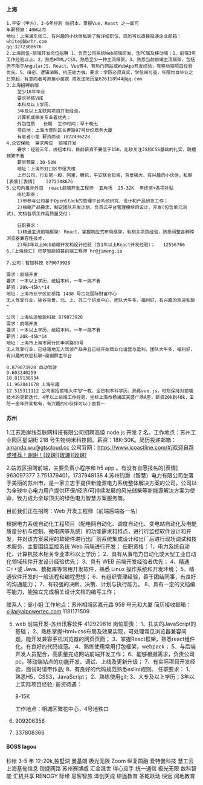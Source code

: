 #### 上海

>

    1.平安（甲方），3-6年经验 统招本，掌握Vue，React 之一即可
    年薪预算：40W以内
    地址：上海浦东张江，有兴趣的小伙伴私聊了解详细职位，简历可以直接投递企业邮箱：white@bbrhr.com
    qq:3272308676
    2.上海岗位-前端开发岗位招聘 1、负责公司系统Web前端研发，含PC端及移动端；1、前端3年工作经验以上。2、熟悉HTML/CSS，熟悉至少一种主流框架。3、熟悉当前前端主流框架，包括但不限于AngularJS、React、Vue等4、有热门网站或WebApp开发经验，有移动端项目经验优先。5、缜密、逻辑清晰、抗压能力强。要求：学历必须真实，学信网可查，年限均自毕业之日算起，有意向者可直接小窗我 或发送简历至626118944@qq.com
    3.上海招聘前端
        至少16年毕业
        要求熟练VUE
        本科及以上学历，
        3年及以上互联网项目开发经验，
        计算机或相关专业者优先；
        外包性质   长期  工作时间：早十晚七
        项目地：上海市普陀区长寿路97号世纪商务大厦
        有意者小窗 薪资面谈 1822496228
    4.众安保险  需求两位  前端开发
        要求：经验三年，统招本科，目前薪资不要低于15K，比较关注JS和CSS基础的扎实，跳槽频繁不看
        薪资预算：30-50W
        地址：上海市虹口区中信大楼
        上市公司，行业第一股，阿里，腾讯，平安联合投资，背景强大，有兴趣的小伙伴，私聊[表情][表情]    3272308676
    5.公司内推非外包  react前端开发工程师  五角场  25-32K  年终奖+各项补贴
        岗位职责：
        1)带参与公司基于OpenStack的管理平台系统研究、设计和产品研发工作；
        2)根据产品要求，制定团队开发计划，负责云平台管理模块的设计、开发(包含单元测试)、文档各项工作高质量交付；

        任职要求：
        1)精通主流前端框架: React，掌握响应式布局框架，有相关项目经验，熟悉调整各种跨浏览器兼容性技术，
        2)有3年以上Web前端开发和设计经验（含1年以上React开发经验）；   12556766
    6.[上海徐汇] 积梦智能招募前端工程师 hr@jimeng.io

    7.公司：智加科技 879073928

    需求：前端开发
    要求：一本以上学历，统招本科，一年一跳不看
    薪资：20k—45k\*14
    地址：上海市长宁区虹桥路 1438 号古北国际财富中心
    无人驾驶行业，硅谷背景，北、上、苏三个研发中心，团队大牛多，福利好，有兴趣的欢迎私聊~
    
    公司：上海仙途智能科技 879073928
    需求：前端开发
    要求：一本以上学历，统招本科，一年一跳不看
    薪资：20k—45k*14
    地址：上海市上海市闵行区申滨路88号
    无人驾驶行业，已经落地无人驾驶产品并且已经开始商业化运营与盈利，团队大牛多，福利好，有兴趣的欢迎私聊~谢谢群主平台

    8.879073928 自动驾驶
    9.603340259
    10.819138934
    11.962041678 上海形趣
    12.515311112 公司直招前端大牛🐮一枚，全日制本科学历，熟练vue.js，时刻保持对前端技术的更新迭代，4年以上前端工作经验，坐标上海市杨浦区天盛广场A座，薪资20k到40k，五险一金年终奖都有，有兴趣的小伙伴可以小窗我～
>  

#### 苏州

1.江苏海岸线互联网科技有限公司招聘高级 node.js 开发 2 名。工作地点：苏州工业园区星湖街 218 号生物纳米科技园。薪资：18K-30K。简历投递邮箱：amanda.wu@gtscloud.cc 公司官网：https://www.icoastline.com/#/欢迎自荐或推荐！谢谢！[玫瑰][玫瑰][玫瑰]

2.姑苏区招聘前端，主要负责小程序和 h5 app 。有没有自愿报名的[表情] 963097377
3.751379401，1737948138 4.苏州钧灏（智慧）电力有限公司坐落于美丽的苏州市，是一家立志于提供新能源电力系统整体解决方案的公司。公司以为全球中心电力用户提供环保/经济/可持续发展的风光储柴等新能源解决方案为使命，致力成为全球顶尖的绿色电力智慧方案服务商。

目前我们正在招聘：Web 开发工程师（前端后端各一名）

根据电力系统自动化工程项目（配电网自动化、调度自动化、变电站自动化及电能质量分析与控制、微电网等系统）的功能需求和特点，进行行监控软件设计和开发，并对该方案采用的软硬件进行出厂前系统集成设计和出厂后进行现场调试和技术服务，主要围绕监控系统 Web 前端进行开发；
任职资格：
1、电力系统自动化、计算机技术相关专业本科以上学历；
2、具有从事电力自动化或大型工业自动化领域软件开发设计经验优先；
3、具有 WEB 前端开发经验者优先；
4、精通 C++或 Java、数据库等常用开发软件，熟悉 Linux 操作系统和开发环境；
5、精通软件开发的一般流程和编程思想；
6、有组织管理经验，善于团结同事，有良好的沟通能力；
7、有较强的决断、决策、计划与执行能力。
8、具有一定的文档编写能力，能独立完成相关设计文档的编写工作；

联系人：奚小姐
工作地点：苏州相城区嘉元路 959 号元和大厦
简历接收邮箱：xijia@aipowertec.com 1181171509

5. web 前端开发-苏州讯客软件  412920816
    岗位职责：
    1、扎实的JavaScript的基础；
    2、熟练掌握Html+css布局及效果实现，可处理常见浏览器兼容问题，能开发兼容手机浏览器的网页页面；
    3、掌握React框架，熟悉react组件化。有良好的代码规范。
    4、熟练使用常用打包框架，webpack；
    5、与后端开发人员配合，高质量完成网站前端开发工作；
    6、能够根据需求，负责公司pc，移动端站点的功能开发、调试、上线及更新升级；
    7、有实际项目开发经验，面试时请带作品;
    8、有良好的代码规范熟悉eslint规则。
    任职要求：
    1、熟悉H5，CSS3，JavaScript；
    2、熟练使用git;
    3、大专及以上学历；3年以上实际项目经验;
    薪资待遇：

    8-15K

    工作地点：相城区繁花中心，4号地铁口
6. 909206356
7. 337808366
#### BOSS lagou

秒帐 3-5 年 12-20k,独墅湖
曼基朗
极光无限
Zoom
纵复圆融
爱特曼科技
慧工云
上海基甸信息
锐捷网路
苏州赛博威
汇金晟世
得心应手
统一通信
极光无限
数科智能
汇机共享
RENOGY
际缘
思客智旅
泽创天成
研途教育
圣乾跃动
快远
阔地教育